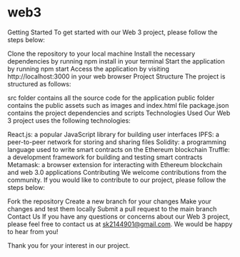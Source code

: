 # web3

Getting Started
To get started with our Web 3 project, please follow the steps below:

Clone the repository to your local machine
Install the necessary dependencies by running npm install in your terminal
Start the application by running npm start
Access the application by visiting http://localhost:3000 in your web browser
Project Structure
The project is structured as follows:

src folder contains all the source code for the application
public folder contains the public assets such as images and index.html file
package.json contains the project dependencies and scripts
Technologies Used
Our Web 3 project uses the following technologies:

React.js: a popular JavaScript library for building user interfaces
IPFS: a peer-to-peer network for storing and sharing files
Solidity: a programming language used to write smart contracts on the Ethereum blockchain
Truffle: a development framework for building and testing smart contracts
Metamask: a browser extension for interacting with Ethereum blockchain and web 3.0 applications
Contributing
We welcome contributions from the community. If you would like to contribute to our project, please follow the steps below:

Fork the repository
Create a new branch for your changes
Make your changes and test them locally
Submit a pull request to the main branch
Contact Us
If you have any questions or concerns about our Web 3 project, please feel free to contact us at sk2144901@gmail.com. We would be happy to hear from you!

Thank you for your interest in our project.
